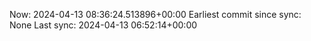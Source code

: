 Now: 2024-04-13 08:36:24.513896+00:00 Earliest commit since sync: None Last sync: 2024-04-13 06:52:14+00:00
